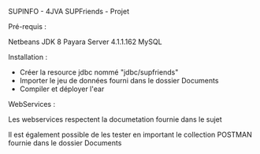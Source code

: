 SUPINFO - 4JVA SUPFriends - Projet


Pré-requis :

Netbeans
JDK 8
Payara Server 4.1.1.162
MySQL


Installation : 

- Créer la resource jdbc nommé "jdbc/supfriends"
- Importer le jeu de données fourni dans le dossier Documents
- Compiler et déployer l'ear


WebServices : 

Les webservices respectent la documetation fournie dans le sujet

Il est également possible de les tester en important le collection POSTMAN fournie dans le dossier Documents
